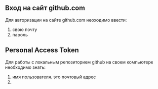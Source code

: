 ## Вход на сайт github.com
Для авторизации на сайте github.com неоходимо ввести:
1. свою почту
1. пароль

## Personal Access Token
Для работы с локальным репозиторием github на своем компьютере необходимо знать:
1. имя пользователя. это почтовый адрес
1. 